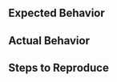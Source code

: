 <!--- Please provide a general summary of the issue -->

## Expected Behavior
<!--- Tell us what should happen / how it should work -->

## Actual Behavior
<!--- Tell us what happens instead of the expected behavior -->


## Steps to Reproduce
<!--- Provide set of steps to reproduce the behavior-->
